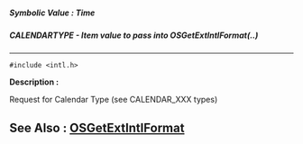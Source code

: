 ##### Symbolic Value : Time
##### CALENDARTYPE - Item value to pass into OSGetExtIntlFormat(..)
---
```
#include <intl.h>
```
**Description :**

Request for Calendar Type (see CALENDAR_XXX types)

**See Also :**
[OSGetExtIntlFormat](/domino-c-api-docs/reference/Func/OSGetExtIntlFormat)
---
